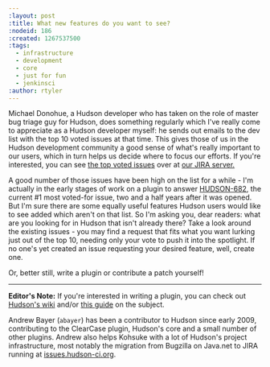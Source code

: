```yaml
---
:layout: post
:title: What new features do you want to see?
:nodeid: 186
:created: 1267537500
:tags:
  - infrastructure
  - development
  - core
  - just for fun
  - jenkinsci
:author: rtyler
---
```


Michael Donohue, a Hudson developer who has taken on the role of master bug triage guy for Hudson, does something regularly which I've really come to appreciate as a Hudson developer myself: he sends out emails to the dev list with the top 10 voted issues at that time. This gives those of us in the Hudson development community a good sense of what's really important to our users, which in turn helps us decide where to focus our efforts. If you're interested, you can see <a href="http://issues.hudson-ci.org/secure/IssueNavigator.jspa?mode=hide&requestId=10045">the top voted issues</a> over at <a href="http://issues.hudson-ci.org">our JIRA server.</a>

A good number of those issues have been high on the list for a while - I'm actually in the early stages of work on a plugin to answer <a href="http://issues.hudson-ci.org/browse/HUDSON-682">HUDSON-682</a>, the current #1 most voted-for issue, two and a half years after it was opened. But I'm sure there are some equally useful features Hudson users would like to see added which aren't on that list. So I'm asking you, dear readers: what are you looking for in Hudson that isn't already there? Take a look around the existing issues - you may find a request that fits what you want lurking just out of the top 10, needing only your vote to push it into the spotlight. If no one's yet created an issue requesting your desired feature, well, create one.

Or, better still, write a plugin or contribute a patch yourself!

---

**Editor's Note:** If you're interested in writing a plugin, you can check out [Hudson's wiki](http://wiki.hudson-ci.org) and/or [this guide](http://wiki.hudson-ci.org/display/HUDSON/Plugin+tutorial) on the subject.

Andrew Bayer (`abayer`) has been a contributor to Hudson since early 2009, contributing to the ClearCase plugin, Hudson's core and a small number of other plugins. Andrew also helps Kohsuke with a lot of Hudson's project infrastructure, most notably the migration from Bugzilla on Java.net to JIRA running at [issues.hudson-ci.org](http://issues.hudson-ci.org).
